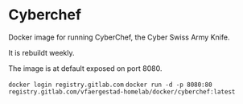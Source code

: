 # Cyberchef

Docker image for running CyberChef, the Cyber Swiss Army Knife.

It is rebuildt weekly.

The image is at default exposed on port 8080.

```docker login registry.gitlab.com```
```docker run -d -p 8080:80 registry.gitlab.com/vfaergestad-homelab/docker/cyberchef:latest```

